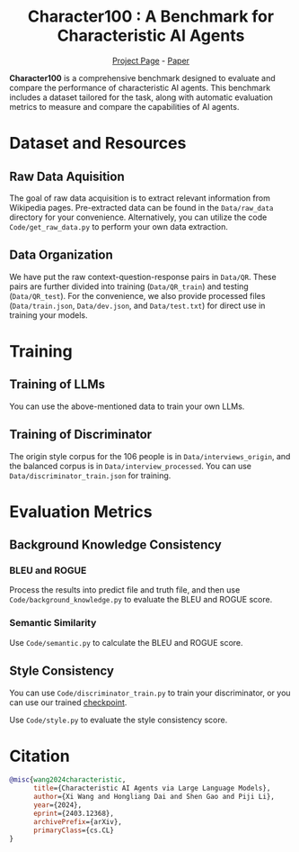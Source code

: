 <div align="center">
    <h1>Character100 : A Benchmark for Characteristic AI Agents</h1>
    <p>
      <a href="https://character100.github.io/">Project Page</a> - 
      <a href="https://arxiv.org/abs/2403.12368">Paper</a>
    </p>
</div>



**Character100** is a comprehensive benchmark designed to evaluate and compare the performance of characteristic AI agents. This benchmark includes a dataset tailored for the task, along with automatic evaluation metrics to measure and compare the capabilities of AI agents.

# Dataset and Resources

## Raw Data Aquisition

The goal of raw data acquisition is to extract relevant information from Wikipedia pages. Pre-extracted data can be found in the `Data/raw_data` directory for your convenience. Alternatively, you can utilize the code `Code/get_raw_data.py` to perform your own data extraction.

## Data Organization

We have put the raw context-question-response pairs in `Data/QR`. These pairs are further divided into training (`Data/QR_train`) and testing (`Data/QR_test`). For the convenience, we also provide processed files (`Data/train.json`, `Data/dev.json`, and `Data/test.txt`) for direct use in training your models.

# Training

## Training of LLMs

You can use the above-mentioned data to train your own LLMs.

## Training of Discriminator

The origin style corpus for the 106 people is in `Data/interviews_origin`, and the balanced corpus is in `Data/interview_processed`. You can use `Data/discriminator_train.json` for training.

# Evaluation Metrics

## Background Knowledge Consistency

### BLEU and ROGUE

Process the results into predict file and truth file, and then use `Code/background_knowledge.py` to evaluate the BLEU and ROGUE score.

### Semantic Similarity

Use `Code/semantic.py` to calculate the BLEU and ROGUE score.

## Style Consistency

You can use `Code/discriminator_train.py` to train your discriminator, or you can use our trained [checkpoint](https://drive.google.com/drive/folders/1eQTA1-sp_bgFXWUHuYodvWcXrHQLiQph?usp=sharing).

Use `Code/style.py` to evaluate the style consistency score.

# Citation
```bibtex
@misc{wang2024characteristic,
      title={Characteristic AI Agents via Large Language Models}, 
      author={Xi Wang and Hongliang Dai and Shen Gao and Piji Li},
      year={2024},
      eprint={2403.12368},
      archivePrefix={arXiv},
      primaryClass={cs.CL}
}
```
